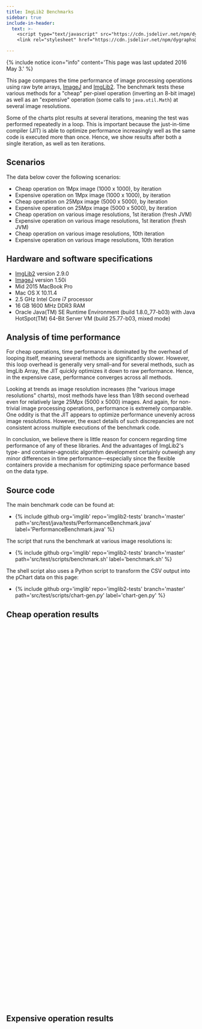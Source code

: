 ```yaml
---
title: ImgLib2 Benchmarks
sidebar: true
include-in-header:
  text: >-
    <script type="text/javascript" src="https://cdn.jsdelivr.net/npm/dygraphs@2.1.0/dist/dygraph.min.js"></script>
    <link rel="stylesheet" href="https://cdn.jsdelivr.net/npm/dygraphs@2.1.0/dist/dygraph.min.css" />

---
```


{% include notice icon="info" content='This page was last updated 2016 May 3.' %}

This page compares the time performance of image processing operations using raw byte arrays, [ImageJ](https://imagej.net/software/imagej/) and [ImgLib2](/libs/imglib2). The benchmark tests these various methods for a "cheap" per-pixel operation (inverting an 8-bit image) as well as an "expensive" operation (some calls to `java.util.Math`) at several image resolutions.

Some of the charts plot results at several iterations, meaning the test was performed repeatedly in a loop. This is important because the just-in-time compiler (JIT) is able to optimize performance increasingly well as the same code is executed more than once. Hence, we show results after both a single iteration, as well as ten iterations.

## Scenarios

The data below cover the following scenarios:

-   Cheap operation on 1Mpx image (1000 x 1000), by iteration
-   Expensive operation on 1Mpx image (1000 x 1000), by iteration
-   Cheap operation on 25Mpx image (5000 x 5000), by iteration
-   Expensive operation on 25Mpx image (5000 x 5000), by iteration
-   Cheap operation on various image resolutions, 1st iteration (fresh JVM)
-   Expensive operation on various image resolutions, 1st iteration (fresh JVM)
-   Cheap operation on various image resolutions, 10th iteration
-   Expensive operation on various image resolutions, 10th iteration

## Hardware and software specifications

-   [ImgLib2](/libs/imglib2) version 2.9.0
-   [ImageJ](/software/imagej) version 1.50i
-   Mid 2015 MacBook Pro
-   Mac OS X 10.11.4
-   2.5 GHz Intel Core i7 processor
-   16 GB 1600 MHz DDR3 RAM
-   Oracle Java(TM) SE Runtime Environment (build 1.8.0\_77-b03) with Java HotSpot(TM) 64-Bit Server VM (build 25.77-b03, mixed mode)

## Analysis of time performance

For cheap operations, time performance is dominated by the overhead of looping itself, meaning several methods are significantly slower. However, this loop overhead is generally very small–and for several methods, such as ImgLib Array, the JIT quickly optimizes it down to raw performance. Hence, in the expensive case, performance converges across all methods.

Looking at trends as image resolution increases (the "various image resolutions" charts), most methods have less than 1/8th second overhead even for relatively large 25Mpx (5000 x 5000) images. And again, for non-trivial image processing operations, performance is extremely comparable. One oddity is that the JIT appears to optimize performance unevenly across image resolutions. However, the exact details of such discrepancies are not consistent across multiple executions of the benchmark code.

In conclusion, we believe there is little reason for concern regarding time performance of any of these libraries. And the advantages of ImgLib2's type- and container-agnostic algorithm development certainly outweigh any minor differences in time performance—especially since the flexible containers provide a mechanism for optimizing space performance based on the data type.

## Source code

The main benchmark code can be found at:

-   {% include github org='imglib' repo='imglib2-tests' branch='master' path='src/test/java/tests/PerformanceBenchmark.java' label='PerformanceBenchmark.java' %}

The script that runs the benchmark at various image resolutions is:

-   {% include github org='imglib' repo='imglib2-tests' branch='master' path='src/test/scripts/benchmark.sh' label='benchmark.sh' %}

The shell script also uses a Python script to transform the CSV output into the pChart data on this page:

-   {% include github org='imglib' repo='imglib2-tests' branch='master' path='src/test/scripts/chart-gen.py' label='chart-gen.py' %}

## Cheap operation results

<style type="text/css">
  .dygraph {
    display: inline-block;
    max-width: 100%;
    width: 435px;
    height: 250px;
  }
  .dygraph-legend {
    background-color: rgba(200, 200, 255, 0.75) !important;
    padding: 4px;
    border: 1px solid #000;
    border-radius: 10px;
    box-shadow: 4px 4px 4px #888;
    pointer-events: none;
    width: 12em;
  }
  .dygraph-legend > span.highlight { background-color: rgba(255, 255, 200, 0.75) !important; }
  .dygraph-legend > span.highlight { display: inline; }
</style>

<div>
<div class="dygraph" id="cheapIterationVsTime1"></div>
<div class="dygraph" id="cheapIterationVsTime25"></div>
</div>

<div>
<div class="dygraph" id="cheapResolutionVsTime1"></div>
<div class="dygraph" id="cheapResolutionVsTime10"></div>
</div>

## Expensive operation results

<div>
<div class="dygraph" id="expensiveIterationVsTime1"></div>
<div class="dygraph" id="expensiveIterationVsTime25"></div>
</div>

<div>
<div class="dygraph" id="expensiveResolutionVsTime1"></div>
<div class="dygraph" id="expensiveResolutionVsTime10"></div>
</div>

<script type="text/javascript">
  function plot(id, title, xlabel, data) {
    new Dygraph(document.getElementById(id), data, {
      title: title,
      titleHeight: 24,
      xlabel: xlabel,
      ylabel: "Time",
      includeZero: true,
      labelsSeparateLines: true,
      drawPoints: true,
      pointSize: 3,
      highlightCircleSize: 2,
      strokeWidth: 1,
      strokeBorderWidth: 1,
      highlightSeriesOpts: {
        strokeWidth: 3,
        strokeBorderWidth: 1,
        highlightCircleSize: 5
      }
    });
  }
  plot("cheapIterationVsTime1", "Iteration x Time (ms) at 1 Mpx", "Iteration",
    "Iteration,ImageJ,ImgLib2 Array,ImgLib2 Cell,ImgLib2 ImagePlus,ImgLib2 Planar,Raw\n" +
    "1,9,15,15,12,12,4\n" +
    "2,5,5,9,8,5,0\n" +
    "3,0,0,2,1,0,0\n" +
    "4,0,0,3,0,0,0\n" +
    "5,0,0,3,0,0,0\n" +
    "6,0,0,3,0,0,0\n" +
    "7,0,0,3,0,0,0\n" +
    "8,0,0,2,0,1,0\n" +
    "9,0,0,3,0,0,0\n" +
    "10,0,0,2,0,0,1");

  plot("cheapIterationVsTime25", "Iteration x Time (ms) at 25 Mpx", "Iteration",
    "Iteration,ImageJ,ImgLib2 Array,ImgLib2 Cell,ImgLib2 ImagePlus,ImgLib2 Planar,Raw\n" +
    "1,10,42,92,39,40,7\n" +
    "2,5,35,78,33,30,5\n" +
    "3,2,2,79,2,3,3\n" +
    "4,2,2,78,2,3,3\n" +
    "5,2,2,78,2,2,3\n" +
    "6,1,2,79,3,3,3\n" +
    "7,2,1,75,2,2,4\n" +
    "8,1,2,79,2,3,3\n" +
    "9,2,2,78,4,2,3\n" +
    "10,1,3,83,3,3,4");

  plot("cheapResolutionVsTime1", "Resolution x Time (ms) at iteration #1", "Mpx",
    "Mpx,ImageJ,ImgLib2 Array,ImgLib2 Cell,ImgLib2 ImagePlus,ImgLib2 Planar,Raw\n" +
    "1 Mpx,9,15,15,12,12,4\n" +
    "4 Mpx,8,16,25,14,15,5\n" +
    "7 Mpx,9,18,36,17,17,5\n" +
    "10 Mpx,9,25,38,23,21,5\n" +
    "13 Mpx,9,28,49,24,23,6\n" +
    "16 Mpx,9,31,60,28,27,6\n" +
    "19 Mpx,9,36,66,31,31,6\n" +
    "22 Mpx,10,37,74,35,33,7\n" +
    "25 Mpx,10,42,92,39,40,7");

  plot("cheapResolutionVsTime10", "Resolution x Time (ms) at iteration #10", "Mpx",
    "Mpx,ImageJ,ImgLib2 Array,ImgLib2 Cell,ImgLib2 ImagePlus,ImgLib2 Planar,Raw\n" +
    "1 Mpx,0,0,2,0,0,1\n" +
    "4 Mpx,0,0,15,1,0,1\n" +
    "7 Mpx,1,0,21,2,0,0\n" +
    "10 Mpx,1,0,30,1,1,1\n" +
    "13 Mpx,1,1,39,1,2,1\n" +
    "16 Mpx,1,1,52,1,2,2\n" +
    "19 Mpx,1,1,65,1,2,2\n" +
    "22 Mpx,2,1,70,2,2,2\n" +
    "25 Mpx,1,3,83,3,3,4");

  plot("expensiveIterationVsTime1", "Iteration x Time (ms) at 1 Mpx", "Iteration",
    "Iteration,ImageJ,ImgLib2 Array,ImgLib2 Cell,ImgLib2 ImagePlus,ImgLib2 Planar,Raw\n" +
    "1,61,61,68,58,56,58\n" +
    "2,43,44,55,52,49,50\n" +
    "3,39,41,50,43,43,41\n" +
    "4,42,44,47,42,39,40\n" +
    "5,40,43,41,39,41,43\n" +
    "6,38,43,44,43,44,40\n" +
    "7,40,44,41,42,41,41\n" +
    "8,39,38,40,42,40,41\n" +
    "9,45,39,43,43,47,43\n" +
    "10,38,43,47,43,46,40");

  plot("expensiveIterationVsTime25", "Iteration x Time (ms) at 25 Mpx", "Iteration",
    "Iteration,ImageJ,ImgLib2 Array,ImgLib2 Cell,ImgLib2 ImagePlus,ImgLib2 Planar,Raw\n" +
    "1,1161,1171,1332,1126,1162,1277\n" +
    "2,1052,1062,1210,1066,1069,1024\n" +
    "3,1037,1044,1174,1030,1033,1000\n" +
    "4,1008,1038,1137,1033,1026,978\n" +
    "5,1027,1041,1137,1037,1037,997\n" +
    "6,1017,1034,1096,1031,1058,984\n" +
    "7,978,1049,1079,1060,1042,983\n" +
    "8,999,1040,1072,1046,1030,989\n" +
    "9,993,1071,1100,1047,1042,983\n" +
    "10,989,1037,1061,1030,1041,973");

  plot("expensiveResolutionVsTime1", "Resolution x Time (ms) at iteration #1", "Mpx",
    "Mpx,ImageJ,ImgLib2 Array,ImgLib2 Cell,ImgLib2 ImagePlus,ImgLib2 Planar,Raw\n" +
    "1 Mpx,61,61,68,58,56,58\n" +
    "4 Mpx,185,196,232,202,190,222\n" +
    "7 Mpx,323,338,379,336,324,365\n" +
    "10 Mpx,477,485,595,457,458,508\n" +
    "13 Mpx,608,615,692,601,614,667\n" +
    "16 Mpx,747,766,944,723,750,831\n" +
    "19 Mpx,871,884,1019,849,878,1075\n" +
    "22 Mpx,1013,1045,1170,973,1013,1090\n" +
    "25 Mpx,1161,1171,1332,1126,1162,1277");

  plot("expensiveResolutionVsTime10", "Resolution x Time (ms) at iteration #10", "Mpx",
    "Mpx,ImageJ,ImgLib2 Array,ImgLib2 Cell,ImgLib2 ImagePlus,ImgLib2 Planar,Raw\n" +
    "1 Mpx,38,43,47,43,46,40\n" +
    "4 Mpx,165,169,173,157,180,167\n" +
    "7 Mpx,286,292,298,284,299,279\n" +
    "10 Mpx,390,435,423,412,420,397\n" +
    "13 Mpx,518,589,529,535,547,512\n" +
    "16 Mpx,646,655,668,652,661,636\n" +
    "19 Mpx,764,779,799,775,774,745\n" +
    "22 Mpx,866,913,922,911,909,859\n" +
    "25 Mpx,989,1037,1061,1030,1041,973");
</script>
